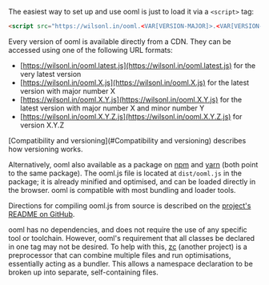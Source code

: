 The easiest way to set up and use ooml is just to load it via a `<script>` tag:

```html
<script src="https://wilsonl.in/ooml.<VAR[VERSION-MAJOR]>.<VAR[VERSION-MINOR]>.js"></script>
```

Every version of ooml is available directly from a CDN. They can be accessed using one of the following URL formats:

- [https://wilsonl.in/ooml.latest.js](https://wilsonl.in/ooml.latest.js) for the very latest version
- [https://wilsonl.in/ooml.X.js](https://wilsonl.in/ooml.X.js) for the latest version with major number X
- [https://wilsonl.in/ooml.X.Y.js](https://wilsonl.in/ooml.X.Y.js) for the latest version with major number X and minor number Y
- [https://wilsonl.in/ooml.X.Y.Z.js](https://wilsonl.in/ooml.X.Y.Z.js) for version X.Y.Z

[Compatibility and versioning](#Compatibility and versioning) describes how versioning works.

Alternatively, ooml also available as a package on [npm](https://www.npmjs.com/package/ooml) and [yarn](https://yarn.fyi/ooml) (both point to the same package). The ooml.js file is located at `dist/ooml.js` in the package; it is already minified and optimised, and can be loaded directly in the browser. ooml is compatible with most bundling and loader tools.

Directions for compiling ooml.js from source is described on the [project's README on GitHub](https://github.com/lerouche/ooml).

ooml has no dependencies, and does not require the use of any specific tool or toolchain.
However, ooml's requirement that all classes be declared in one tag may not be desired. To help with this, [zc](https://wilsonl.in/zc/) (another project) is a preprocessor that can combine multiple files and run optimisations, essentially acting as a bundler. This allows a namespace declaration to be broken up into separate, self-containing files.
